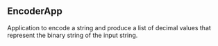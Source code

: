 ## EncoderApp
 Application to encode a string and produce a list of decimal values that represent the binary string of the input string.
